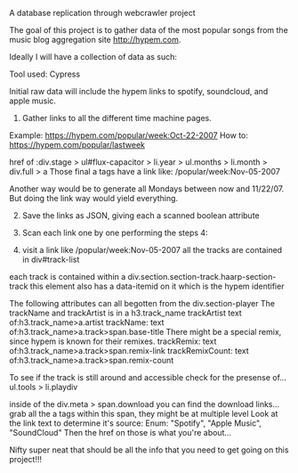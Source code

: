 A database replication through webcrawler project

The goal of this project is to gather data of the most popular songs from the music blog aggregation site http://hypem.com.

Ideally I will have a collection of data as such:

Tool used: Cypress

Initial raw data will include the hypem links to spotify, soundcloud, and apple music.

1. Gather links to all the different time machine pages.

Example: https://hypem.com/popular/week:Oct-22-2007
How to:  https://hypem.com/popular/lastweek


href of :div.stage > ul#flux-capacitor > li.year > ul.months > li.month > div.full > a
Those final a tags have a link like:  /popular/week:Nov-05-2007

Another way would be to generate all Mondays between now and 11/22/07.  But doing the link way would yield everything.

2.  Save the links as JSON, giving each a scanned boolean attribute

3. Scan each link one by one performing the steps 4:

4. visit a link like /popular/week:Nov-05-2007
all the tracks are contained in div#track-list


each track is contained within a div.section.section-track.haarp-section-track
this element also has a data-itemid on it which is the hypem identifier

The following attributes can all begotten from the div.section-player
The trackName and trackArtist is in a h3.track_name
trackArtist text of:h3.track_name>a.artist
trackName: text of:h3.track_name>a.track>span.base-title
There might be a special remix, since hypem is known for their remixes.
trackRemix: text of:h3.track_name>a.track>span.remix-link
trackRemixCount: text of:h3.track_name>a.track>span.remix-count

To see if the track is still around and accessible check for the presense of...
ul.tools > li.playdiv

inside of the div.meta > span.download you can find the download links...
grab all the a tags within this span, they might be at multiple level
Look at the link text to determine it's source:
Enum: "Spotify", "Apple Music", "SoundCloud"
Then the href on those is what you're about...

Nifty super neat that should be all the info that you need to get going on this project!!!


